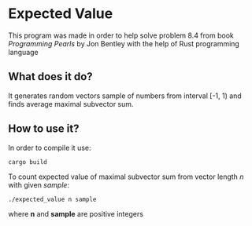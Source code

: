 # Expected Value
This program was made in order to help solve problem 8.4 from book *Programming Pearls* by Jon Bentley with the help of Rust programming language
## What does it do?
It generates random vectors sample of numbers from interval [-1, 1) and finds average maximal subvector sum.
## How to use it?
In order to compile it use:
```
cargo build
```
To count expected value of maximal subvector sum from vector length *n* with given *sample*:
```
./expected_value n sample
```
where **n** and **sample** are positive integers
